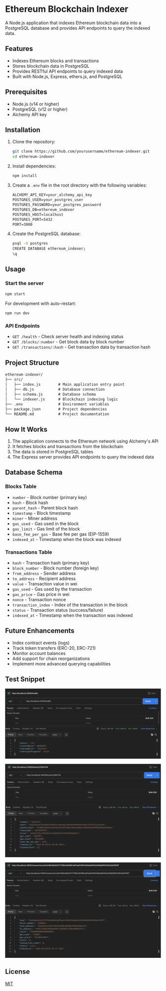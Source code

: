 

# Ethereum Blockchain Indexer

A Node.js application that indexes Ethereum blockchain data into a PostgreSQL database and provides API endpoints to query the indexed data.

## Features

- Indexes Ethereum blocks and transactions
- Stores blockchain data in PostgreSQL
- Provides RESTful API endpoints to query indexed data
- Built with Node.js, Express, ethers.js, and PostgreSQL

## Prerequisites

- Node.js (v14 or higher)
- PostgreSQL (v12 or higher)
- Alchemy API key

## Installation

1. Clone the repository:
   ```bash
   git clone https://github.com/yourusername/ethereum-indexer.git
   cd ethereum-indexer
   ```

2. Install dependencies:
   ```bash
   npm install
   ```

3. Create a `.env` file in the root directory with the following variables:
   ```
   ALCHEMY_API_KEY=your_alchemy_api_key
   POSTGRES_USER=your_postgres_user
   POSTGRES_PASSWORD=your_postgres_password
   POSTGRES_DB=ethereum_indexer
   POSTGRES_HOST=localhost
   POSTGRES_PORT=5432
   PORT=3000
   ```

4. Create the PostgreSQL database:
   ```bash
   psql -U postgres
   CREATE DATABASE ethereum_indexer;
   \q
   ```

## Usage

### Start the server

```bash
npm start
```

For development with auto-restart:
```bash
npm run dev
```

### API Endpoints

- `GET /health` - Check server health and indexing status
- `GET /blocks/:number` - Get block data by block number
- `GET /transactions/:hash` - Get transaction data by transaction hash

## Project Structure

```
ethereum-indexer/
├── src/
│   ├── index.js        # Main application entry point
│   ├── db.js           # Database connection
│   ├── schema.js       # Database schema
│   └── indexer.js      # Blockchain indexing logic
├── .env                # Environment variables
├── package.json        # Project dependencies
└── README.md           # Project documentation
```

## How It Works

1. The application connects to the Ethereum network using Alchemy's API
2. It fetches blocks and transactions from the blockchain
3. The data is stored in PostgreSQL tables
4. The Express server provides API endpoints to query the indexed data

## Database Schema

### Blocks Table
- `number` - Block number (primary key)
- `hash` - Block hash
- `parent_hash` - Parent block hash
- `timestamp` - Block timestamp
- `miner` - Miner address
- `gas_used` - Gas used in the block
- `gas_limit` - Gas limit of the block
- `base_fee_per_gas` - Base fee per gas (EIP-1559)
- `indexed_at` - Timestamp when the block was indexed

### Transactions Table
- `hash` - Transaction hash (primary key)
- `block_number` - Block number (foreign key)
- `from_address` - Sender address
- `to_address` - Recipient address
- `value` - Transaction value in wei
- `gas_used` - Gas used by the transaction
- `gas_price` - Gas price in wei
- `nonce` - Transaction nonce
- `transaction_index` - Index of the transaction in the block
- `status` - Transaction status (success/failure)
- `indexed_at` - Timestamp when the transaction was indexed

## Future Enhancements

- Index contract events (logs)
- Track token transfers (ERC-20, ERC-721)
- Monitor account balances
- Add support for chain reorganizations
- Implement more advanced querying capabilities

## Test Snippet

![Health Check](./public/health-test.png)

![Block](./public/block-test.png)

![Transaction](./public/transaction-test.png)

## License

[MIT](LICENSE)
